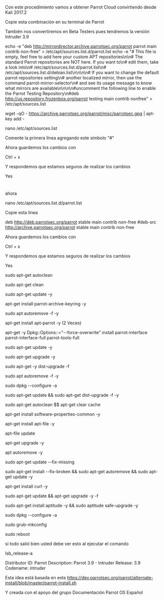 Con este procedimiento vamos a obtener Parrot Cloud convirtiendo desde Kali 2017.2

Copie esta combinación en su terminal de Parrot

También nos convertiremos en Beta Testers pues tendremos la versión Intruder 3.9


echo -e "deb http://mirrordirector.archive.parrotsec.org/parrot parrot main contrib non-free" > /etc/apt/sources.list.d/parrot.list 	echo -e "# This file is empty, feel free to add here your custom APT repositories\n\n# The standard Parrot repositories are NOT here. If you want to\n# edit them, take a look into\n#                      /etc/apt/sources.list.d/parrot.list\n#                      /etc/apt/sources.list.d/debian.list\n\n\n\n# If you want to change the default parrot repositories setting\n# another localized mirror, then use the command parrot-mirror-selector\n# and see its usage message to know what mirrors are available\n\n\n\n#uncomment the following line to enable the Parrot Testing Repository\n#deb http://us.repository.frozenbox.org/parrot testing main contrib nonfree" > /etc/apt/sources.list 	

wget -qO - https://archive.parrotsec.org/parrot/misc/parrotsec.gpg | apt-key add -


nano /etc/apt/sources.list

Comente la primera línea agregando este símbolo "#"

Ahora guardemos los cambios con

Ctrl + x

Y respondemos que estamos seguros de realizar los cambios

Yes

#

ahora 

nano /etc/apt/sources.list.d/parrot.list

Copie esta línea 

deb http://deb.parrotsec.org/parrot stable main contrib non-free #deb-src http://archive.parrotsec.org/parrot stable main contrib non-free

Ahora guardemos los cambios con

Ctrl + x

Y respondemos que estamos seguros de realizar los cambios

Yes


sudo apt-get autoclean 

sudo apt-get clean

sudo apt-get update -y

apt-get install parrot-archive-keyring -y



sudo apt autoremove -f -y

apt-get install apt-parrot -y (2 Veces)

apt-get -y Dpkg::Options::="--force-overwrite" install parrot-interface parrot-interface-full parrot-tools-full


sudo apt-get update -y

sudo apt-get upgrade -y

sudo apt-get -y dist-upgrade -f

sudo apt autoremove -f -y

sudo dpkg --configure -a

sudo apt-get update && sudo apt-get dist-upgrade -f -y

sudo apt-get autoclean $$ apt-get clear cache

apt-get install software-properties-common -y

apt-get install apt-file -y

apt-file update

apt-get upgrade -y

apt autoremove -y

sudo apt-get update --fix-missing

sudo apt-get install --fix-broken && sudo apt-get autoremove && sudo apt-get update -y

apt-get install curl -y

sudo apt-get update && apt-get upgrade -y -f

sudo apt-get install aptitude -y && sudo aptitude safe-upgrade -y

sudo dpkg --configure -a

sudo grub-mkconfig

sudo reboot



si todo salió bien usted debe ver esto al ejecutar el comando

lsb_release-a




Distributor ID: Parrot
Description:    Parrot 3.9 - Intruder
Release:        3.9
Codename:       intruder



Esta idea está basada en esta https://dev.parrotsec.org/parrot/alternate-install/blob/master/parrot-install.sh

Y  creada con el apoyo del grupo Documentación Parrot OS Español
